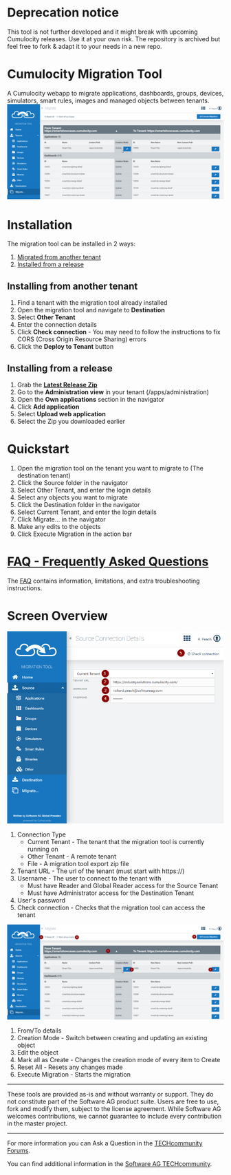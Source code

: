 # Deprecation notice
This tool is not further developed and it might break with upcoming Cumulocity releases. Use it at your own risk. The repository is archived but feel free to fork & adapt it to your needs in a new repo.

# Cumulocity Migration Tool
A Cumulocity webapp to migrate applications, dashboards, groups, devices, simulators, smart rules, images and managed objects between tenants.
![Migration](images/Screenshot.png)

# Installation
The migration tool can be installed in 2 ways:
1. [Migrated from another tenant](#installing-from-another-tenant)
2. [Installed from a release](#installing-from-a-release)

## Installing from another tenant
1. Find a tenant with the migration tool already installed
2. Open the migration tool and navigate to **Destination**
3. Select **Other Tenant**
4. Enter the connection details
5. Click **Check connection** - You may need to follow the instructions to fix CORS (Cross Origin Resource Sharing) errors
6. Click the **Deploy to Tenant** button

## Installing from a release
1. Grab the **[Latest Release Zip](https://github.com/Cumulocity-IoT/cumulocity-migration-tool/releases)**
2. Go to the **Administration view** in your tenant (/apps/administration)
3. Open the **Own applications** section in the navigator
4. Click **Add application**
5. Select **Upload web application**
6. Select the Zip you downloaded earlier

# Quickstart
1. Open the migration tool on the tenant you want to migrate to (The destination tenant)
2. Click the Source folder in the navigator
3. Select Other Tenant, and enter the login details
4. Select any objects you want to migrate
5. Click the Destination folder in the navigator
6. Select Current Tenant, and enter the login details
7. Click Migrate... in the navigator
8. Make any edits to the objects
9. Click Execute Migration in the action bar

# [FAQ - Frequently Asked Questions](https://github.com/Cumulocity-IoT/cumulocity-migration-tool/wiki/Frequently-Asked-Questions)
The [FAQ](https://github.com/Cumulocity-IoT/cumulocity-migration-tool/wiki/Frequently-Asked-Questions) contains information, limitations, and extra troubleshooting instructions.

# Screen Overview
![ConnectionDetails](images/ConnectionDetails.png)
1. Connection Type
   - Current Tenant - The tenant that the migration tool is currently running on
   - Other Tenant - A remote tenant
   - File - A migration tool export zip file
2. Tenant URL - The url of the tenant (must start with https://)
3. Username - The user to connect to the tenant with
   - Must have Reader and Global Reader access for the Source Tenant
   - Must have Administrator access for the Destination Tenant
4. User's password
5. Check connection - Checks that the migration tool can access the tenant
   
![Migration](images/Migrate.png)
1. From/To details
2. Creation Mode - Switch between creating and updating an existing object
3. Edit the object
4. Mark all as Create - Changes the creation mode of every item to Create
5. Reset All - Resets any changes made
6. Execute Migration - Starts the migration

------------------------------

These tools are provided as-is and without warranty or support. They do not constitute part of the Software AG product suite. Users are free to use, fork and modify them, subject to the license agreement. While Software AG welcomes contributions, we cannot guarantee to include every contribution in the master project.
_____________________
For more information you can Ask a Question in the [TECHcommunity Forums](https://techcommunity.cumulocity.com/c/forum/).

You can find additional information in the [Software AG TECHcommunity](https://techcommunity.cumulocity.com).
